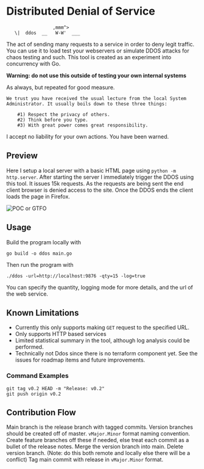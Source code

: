 # Distributed Denial of Service
```
                 ,mmm^>
   \|  ddos  __   W-W'  ___
```
The act of sending many requests to a service in order to deny legit traffic.
You can use it to load test your webservers or simulate DDOS attacks for chaos testing and such.
This tool is created as an experiment into concurrency with Go.

**Warning: do not use this outside of testing your own internal systems**

As always, but repeated for good measure.
```
We trust you have received the usual lecture from the local System
Administrator. It usually boils down to these three things:

    #1) Respect the privacy of others.
    #2) Think before you type.
    #3) With great power comes great responsibility.
```

I accept no liability for your own actions. You have been warned.

## Preview
Here I setup a local server with a basic HTML page using `python -m http.server`.
After starting the server I immediately trigger the DDOS using this tool.
It issues 15k requests.
As the requests are being sent the end client browser is denied access to the site.
Once the DDOS ends the client loads the page in Firefox.

![POC or GTFO](https://github.com/nicholasericksen/poc-videos/blob/main/gifs/DDOS-Example-GIF.gif)

## Usage
Build the program locally with
```
go build -o ddos main.go
```

Then run the program with 

```
./ddos -url=http://localhost:9876 -qty=15 -log=true
```

You can specify the quantity, logging mode for more details, and the url of the web service.

## Known Limitations
* Currently this only supports making `GET` request to the specified URL.
* Only supports HTTP based services
* Limited statistical summary in the tool, although log analysis could be performed.
* Technically not Ddos since there is no terraform component yet.
See the issues for roadmap items and future improvements.

### Command Examples
```
git tag v0.2 HEAD -m "Release: v0.2"
git push origin v0.2
```

## Contribution Flow
Main branch is the release branch with tagged commits.
Version branches should be created off of master.
`vMajor.Minor` format naming convention.
Create feature branches off these if needed,
else treat each commit as a bullet of the release notes.
Merge the version branch into main.
Delete version branch.
(Note: do this both remote and locally else there will be a conflict)
Tag main commit with release in `vMajor.Minor` format.
